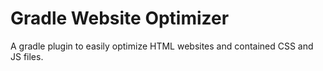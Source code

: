 # Gradle Website Optimizer
A gradle plugin to easily optimize HTML websites and contained CSS and JS files.
